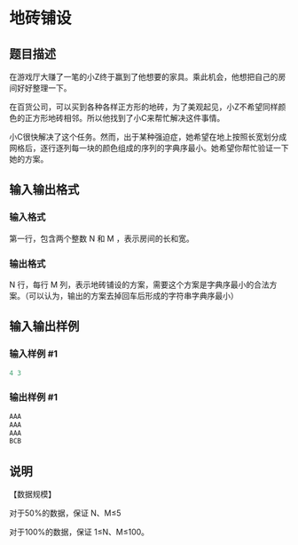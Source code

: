 # 地砖铺设

## 题目描述

在游戏厅大赚了一笔的小Z终于赢到了他想要的家具。乘此机会，他想把自己的房间好好整理一下。

在百货公司，可以买到各种各样正方形的地砖，为了美观起见，小Z不希望同样颜色的正方形地砖相邻。所以他找到了小C来帮忙解决这件事情。

小C很快解决了这个任务。然而，出于某种强迫症，她希望在地上按照长宽划分成网格后，逐行逐列每一块的颜色组成的序列的字典序最小。她希望你帮忙验证一下她的方案。

## 输入输出格式

### 输入格式

第一行，包含两个整数 N 和 M ，表示房间的长和宽。

### 输出格式

N 行，每行 M 列，表示地砖铺设的方案，需要这个方案是字典序最小的合法方案。（可以认为，输出的方案去掉回车后形成的字符串字典序最小）

## 输入输出样例

### 输入样例 #1

```cpp
4 3
```


### 输出样例 #1

```cpp
AAA
AAA
AAA
BCB
```


## 说明

【数据规模】

对于50%的数据，保证 N、M≤5

对于100%的数据，保证 1≤N、M≤100。

